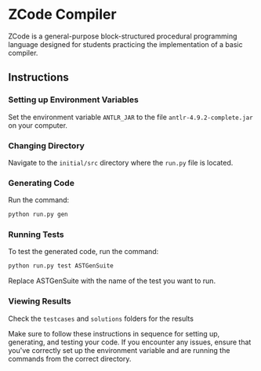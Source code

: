 # ZCode Compiler

ZCode is a general-purpose block-structured procedural programming language designed for students practicing the implementation of a basic compiler.

## Instructions

### Setting up Environment Variables

Set the environment variable `ANTLR_JAR` to the file `antlr-4.9.2-complete.jar` on your computer.

### Changing Directory

Navigate to the `initial/src` directory where the `run.py` file is located.

### Generating Code

Run the command:
```bash
python run.py gen
```
### Running Tests
To test the generated code, run the command:
```bash
python run.py test ASTGenSuite
```
Replace ASTGenSuite with the name of the test you want to run.

### Viewing Results
Check the `testcases` and `solutions` folders for the results

Make sure to follow these instructions in sequence for setting up, generating, and testing your code. If you encounter any issues, ensure that you've correctly set up the environment variable and are running the commands from the correct directory.
